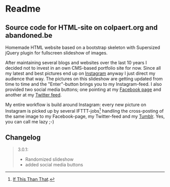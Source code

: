 # Readme
## Source code for HTML-site on colpaert.org and abandoned.be

Homemade HTML website based on a bootstrap skeleton with Supersized jQuery plugin for fullscreen slideshow of images.

After maintaining several blogs and websites over the last 10 years I decided not to invest in an own CMS-based portfolio site for now. Since all my latest and best pictures end up on [Instagram](https://www.instagram.com/koencolpaert/) anyway I just direct my audience that way. The pictures on this slideshow are getting updated from time to time and the "Enter"-button brings you to my Instagram-feed. I also provided two social media buttons; one pointing at my  [Facebook page](https://www.facebook.com/Abandonedbe/) and another at my [Twitter feed](https://twitter.com/kcolpaert).

My entire workflow is build around Instagram: every new picture on Instagram is picked up by several IFTTT-jobs[^1] handling the cross-posting of the same image to my Facebook-page, my Twitter-feed and my [Tumblr](http://knclprt.tumblr.com/). Yes, you can call me lazy ;-) 

## Changelog
>3.0.1: 
>- Randomized slideshow
>- added social media buttons

[^1]: [If This Than That](https://ifttt.com/discover).